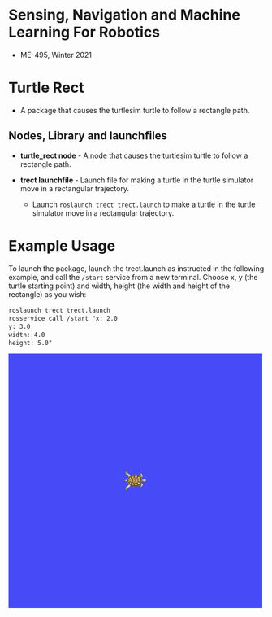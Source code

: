 # Sensing, Navigation and Machine Learning For Robotics
* ME-495, Winter 2021


# Turtle Rect
* A package that causes the turtlesim turtle to follow a rectangle path.


## Nodes, Library and launchfiles
- **turtle_rect node** - A node that causes the turtlesim turtle to follow a rectangle path.

- **trect launchfile** - Launch file for making a turtle in the turtle simulator move in a rectangular trajectory.
    * Launch `roslaunch trect trect.launch` to make a turtle in the turtle simulator move in a rectangular trajectory.
    

# Example Usage
To launch the package, launch the trect.launch as instructed in the following example, and call the `/start` service from a new terminal. Choose x, y (the turtle starting point) and width, height (the width and height of the rectangle) as you wish:
```
roslaunch trect trect.launch
rosservice call /start "x: 2.0
y: 3.0
width: 4.0
height: 5.0"
```

![Demonstration](https://github.com/YaelBenShalom/Sensing_Navigation_and_ML/blob/master/trect/videos/Task_C.gif)